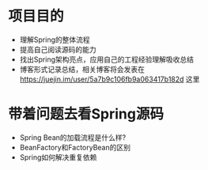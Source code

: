 # 项目目的
+ 理解Spring的整体流程
+ 提高自己阅读源码的能力
+ 找出Spring架构亮点，应用自己的工程经验理解吸收总结
+ 博客形式记录总结，相关博客将会发表在 https://juejin.im/user/5a7b9c106fb9a063417b182d 这里

# 带着问题去看Spring源码
+ Spring Bean的加载流程是什么样?
+ BeanFactory和FactoryBean的区别
+ Spring如何解决重复依赖
